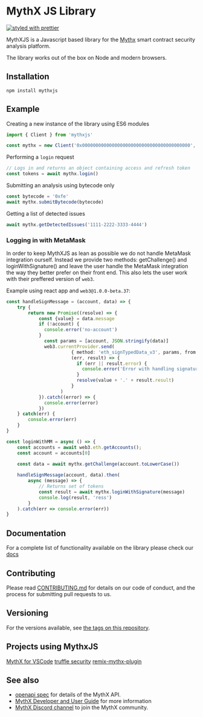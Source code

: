 # MythX JS Library

[![styled with prettier](https://img.shields.io/badge/styled_with-prettier-ff69b4.svg)](https://github.com/prettier/prettier)

MythXJS is a Javascript based library for the [Mythx](https://mythx.io/) smart contract security analysis platform.

The library works out of the box on Node and modern browsers.

## Installation

```
npm install mythxjs
```

## Example

Creating a new instance of the library using ES6 modules

```typescript
import { Client } from 'mythxjs'

const mythx = new Client('0x0000000000000000000000000000000000000000', 'trial', 'testTool');
```

Performing a `login` request

```typescript
// Logs in and returns an object containing access and refresh token
const tokens = await mythx.login()

```

Submitting an analysis using bytecode only

```typescript
const bytecode = '0xfe'
await mythx.submitBytecode(bytecode)
```

Getting a list of detected issues

```typescript
await mythx.getDetectedIssues('1111-2222-3333-4444')
```

### Logging in with MetaMask
In order to keep MythXJS as lean as possible we do not handle MetaMask integration ourself. Instead we provide two methods: getChallenge() and loginWithSignature() and leave the user handle the MetaMask integration the way they better prefer on their front end. This also lets the user work with their preffered version of `web3`.

Example using react app and `web3@1.0.0-beta.37`:
```typescript
const handleSignMessage = (account, data) => {
    try {
        return new Promise((resolve) => {
            const {value} = data.message
            if (!account) {
              console.error('no-account')
            }
              const params = [account, JSON.stringify(data)]
              web3.currentProvider.send(
                        { method: 'eth_signTypedData_v3', params, from: account },
                        (err, result) => {
                          if (err || result.error) {
                            console.error('Error with handling signature.', err)
                          }
                          resolve(value + '.' + result.result)
                        }
                    )
            }).catch((error) => {
              console.error(error)
            })
    } catch(err) {
        console.error(err)
    }
}

const loginWithMM = async () => {
    const accounts = await web3.eth.getAccounts();
    const account = accounts[0]

    const data = await mythx.getChallenge(account.toLowerCase())
    
    handleSignMessage(account, data).then(
        async (message) => {
            // Returns set of tokens
            const result = await mythx.loginWithSignature(message)
            console.log(result, 'ress')
        }
    ).catch(err => console.error(err))
}
```


## Documentation
For a complete list of functionality available on the library please check our [docs](https://consensys.github.io/mythxjs/classes/_apiservices_clientservice_.clientservice.html)

## Contributing

Please read [CONTRIBUTING.md](https://github.com/ConsenSys/mythxjs/blob/master/CONTRIBUTING.md) for details on our code of conduct, and the process for submitting pull requests to us.

## Versioning

For the versions available, see [the tags on this repository](https://github.com/ConsenSys/mythxjs/tags).

## Projects using MythxJS

[MythX for VSCode](https://marketplace.visualstudio.com/items?itemName=mirkogarozzo.mythxvsc)
[truffle security](https://github.com/ConsenSys/truffle-security)
[remix-mythx-plugin](https://github.com/aquiladev/remix-mythx-plugin)

## See also

-   [openapi spec](https://api.mythx.io/v1/openapi) for details of the MythX API.
-   [MythX Developer and User Guide](https://docs.mythx.io/) for more information
-   [MythX Discord channel](https://discord.gg/kktn8Wt) to join the MythX community.
